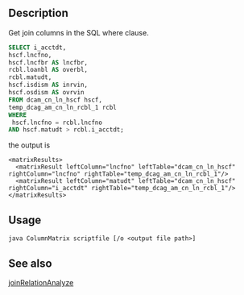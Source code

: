 ## Description
Get join columns in the SQL where clause.

```sql
SELECT i_acctdt,
hscf.lncfno,
hscf.lncfbr AS lncfbr,
rcbl.loanbl AS overbl,
rcbl.matudt,
hscf.isdism AS inrvin,
hscf.osdism AS ovrvin
FROM dcam_cn_ln_hscf hscf, 
temp_dcag_am_cn_ln_rcbl_1 rcbl
WHERE 
 hscf.lncfno = rcbl.lncfno
AND hscf.matudt > rcbl.i_acctdt;
```

the output is
```
<matrixResults>
  <matrixResult leftColumn="lncfno" leftTable="dcam_cn_ln_hscf" rightColumn="lncfno" rightTable="temp_dcag_am_cn_ln_rcbl_1"/>
  <matrixResult leftColumn="matudt" leftTable="dcam_cn_ln_hscf" rightColumn="i_acctdt" rightTable="temp_dcag_am_cn_ln_rcbl_1"/>
</matrixResults>
```

## Usage
`java ColumnMatrix scriptfile [/o <output file path>]`


## See also
[joinRelationAnalyze](../joinRelationAnalyze)
